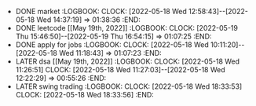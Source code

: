 - DONE market
  :LOGBOOK:
  CLOCK: [2022-05-18 Wed 12:58:43]--[2022-05-18 Wed 14:37:19] =>  01:38:36
  :END:
- DONE leetcode [[May 19th, 2022]]
  :LOGBOOK:
  CLOCK: [2022-05-19 Thu 15:46:50]--[2022-05-19 Thu 16:54:15] =>  01:07:25
  :END:
- DONE apply for jobs
  :LOGBOOK:
  CLOCK: [2022-05-18 Wed 10:11:20]--[2022-05-18 Wed 11:18:43] =>  01:07:23
  :END:
- LATER dsa [[May 19th, 2022]]
  :LOGBOOK:
  CLOCK: [2022-05-18 Wed 11:26:51]
  CLOCK: [2022-05-18 Wed 11:27:03]--[2022-05-18 Wed 12:22:29] =>  00:55:26
  :END:
- LATER swing trading
  :LOGBOOK:
  CLOCK: [2022-05-18 Wed 18:33:53]
  CLOCK: [2022-05-18 Wed 18:33:56]
  :END: